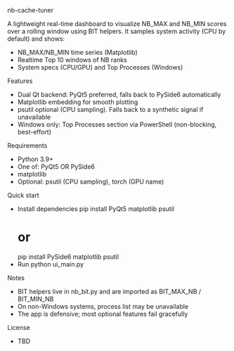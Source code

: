﻿nb-cache-tuner

A lightweight real-time dashboard to visualize NB_MAX and NB_MIN scores over a rolling window using BIT helpers. It samples system activity (CPU by default) and shows:
- NB_MAX/NB_MIN time series (Matplotlib)
- Realtime Top 10 windows of NB ranks
- System specs (CPU/GPU) and Top Processes (Windows)

Features
- Dual Qt backend: PyQt5 preferred, falls back to PySide6 automatically
- Matplotlib embedding for smooth plotting
- psutil optional (CPU sampling). Falls back to a synthetic signal if unavailable
- Windows only: Top Processes section via PowerShell (non-blocking, best-effort)

Requirements
- Python 3.9+
- One of: PyQt5 OR PySide6
- matplotlib
- Optional: psutil (CPU sampling), torch (GPU name)

Quick start
- Install dependencies
  pip install PyQt5 matplotlib psutil
  # or
  pip install PySide6 matplotlib psutil
- Run
  python ui_main.py

Notes
- BIT helpers live in nb_bit.py and are imported as BIT_MAX_NB / BIT_MIN_NB
- On non-Windows systems, process list may be unavailable
- The app is defensive; most optional features fail gracefully

License
- TBD

